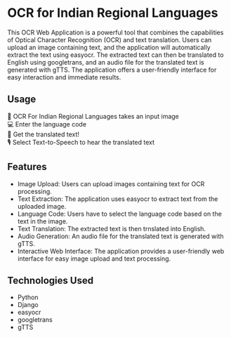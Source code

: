 # OCR for Indian Regional Languages

This OCR Web Application is a powerful tool that combines the capabilities of Optical Character Recognition (OCR) and text translation. Users can upload an image containing text, and the application will automatically extract the text using easyocr. The extracted text can then be translated to English using googletrans, and an audio file for the translated text is generated with gTTS. The application offers a user-friendly interface for easy interaction and immediate results.

## Usage
📸 OCR For Indian Regional Languages takes an input image <br>
💻 Enter the language code <br>
📝 Get the translated text! <br>
🎙️ Select Text-to-Speech to hear the translated text

## Features
* Image Upload: Users can upload images containing text for OCR processing.
* Text Extraction: The application uses easyocr to extract text from the uploaded image.
* Language Code: Users have to select the language code based on the text in the image.
* Text Translation: The extracted text is then trnslated into English.
* Audio Generation: An audio file for the translated text is generated with gTTS.
* Interactive Web Interface: The application provides a user-friendly web interface for easy image upload and text processing.

## Technologies Used
* Python
* Django
* easyocr
* googletrans
* gTTS
